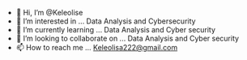 - 👋 Hi, I’m @Keleolise
- 👀 I’m interested in ... Data Analysis and Cybersecurity
- 🌱 I’m currently learning ... Data Analysis and Cyber security
- 💞️ I’m looking to collaborate on ... Data Analysis and Cyber security
- 📫 How to reach me ... Keleolisa222@gmail.com

<!---
Keleolise/Keleolise is a ✨ special ✨ repository because its `README.md` (this file) appears on your GitHub profile.
You can click the Preview link to take a look at your changes.
--->
